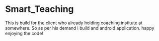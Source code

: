 # Smart_Teaching
This is build for the client who already holding coaching institute at somewhere. So as per his demand i build and android application. happy enjoying the code!
